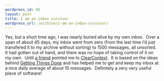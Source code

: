 ```yaml
--- 
wordpress_id: 85
layout: post
title: I am an inbox survivor
wordpress_url: /archive/i-am-an-inbox-survivor/
---
```


<p>Yes, but a short time ago, I was nearly buried alive by my own inbox.&nbsp; Over a span of about 45 days, my inbox went from zero (from the last time I&rsquo;d just transfered it to my archive without sorting) to 1500 messages, all unsorted.&nbsp; It had gotten out of hand, and there was no hope of taking control of it on my own.&nbsp; Until <a href="http://jasona.net/">a friend</a> pointed me to <a href="http://www.clearcontext.com/">ClearContext</a>.&nbsp; It is based on the ideas behind <a href="http://www.davidco.com/">Getting Things Done</a>&nbsp;and has helped me to get and keep my inbox at a nice daily average of about 10 messages.&nbsp; Definitely a very very useful piece of software!</p>
         
